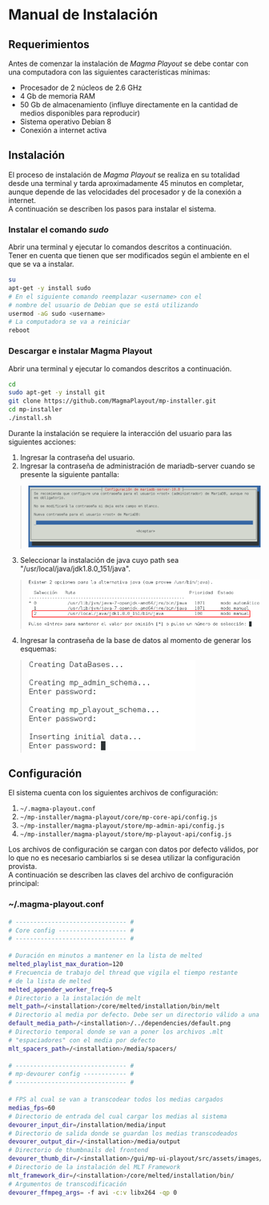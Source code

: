 # Manual de Instalación

## Requerimientos 

Antes de comenzar la instalación de _Magma Playout_ se debe contar con 
una computadora con las siguientes características mínimas:  
  * Procesador de 2 núcleos de 2.6 GHz
  * 4 Gb de memoria RAM
  * 50 Gb de almacenamiento (influye directamente en la cantidad de medios disponibles para reproducir)
  * Sistema operativo Debian 8  
  * Conexión a internet activa


## Instalación

El proceso de instalación de _Magma Playout_ se realiza en su totalidad desde
una terminal y tarda aproximadamente 45 minutos en completar, aunque depende de las velocidades del procesador y de la conexión a internet.  
A continuación se describen los pasos para instalar el sistema.  

### Instalar el comando _sudo_ 

Abrir una terminal y ejecutar lo comandos descritos a continuación.  
Tener en cuenta que tienen que ser modificados según el ambiente en el que se va a instalar.  

```bash
su  
apt-get -y install sudo  
# En el siguiente comando reemplazar <username> con el
# nombre del usuario de Debian que se está utilizando
usermod -aG sudo <username>  
# La computadora se va a reiniciar
reboot
``` 

### Descargar e instalar Magma Playout

Abrir una terminal y ejecutar lo comandos descritos a continuación.  

```bash
cd
sudo apt-get -y install git
git clone https://github.com/MagmaPlayout/mp-installer.git
cd mp-installer
./install.sh
```

Durante la instalación se requiere la interacción del usuario para las siguientes acciones:
1. Ingresar la contraseña del usuario.
1. Ingresar la contraseña de administración de mariadb-server cuando se presente la siguiente pantalla:  
> ![mariadb-server password](install_imgs/mariadb_password.png)
3. Seleccionar la instalación de java cuyo path sea "/usr/local/java/jdk1.8.0_151/java".  
> ![java_alternatives](install_imgs/java_alternatives.png)
4. Ingresar la contraseña de la base de datos al momento de generar los esquemas:
> ![scripts_sql](install_imgs/sql_pass.png)


## Configuración

El sistema cuenta con los siguientes archivos de configuración:
1. ```~/.magma-playout.conf```
1. ```~/mp-installer/magma-playout/core/mp-core-api/config.js```
1. ```~/mp-installer/magma-playout/store/mp-admin-api/config.js```
1. ```~/mp-installer/magma-playout/store/mp-playout-api/config.js```

Los archivos de configuración se cargan con datos por defecto válidos, por lo que no es necesario cambiarlos si se desea utilizar la configuración provista.  
A continuación se describen las claves del archivo de configuración principal:  

### ~/.magma-playout.conf
```bash
# ------------------------------- #
# Core config ------------------- #
# ------------------------------- #

# Duración en minutos a mantener en la lista de melted
melted_playlist_max_duration=120 
# Frecuencia de trabajo del thread que vigila el tiempo restante 
# de la lista de melted
melted_appender_worker_freq=5
# Directorio a la instalación de melt
melt_path=/<installation>/core/melted/installation/bin/melt
# Directorio al media por defecto. Debe ser un directorio válido a una imágen.
default_media_path=/<installation>/../dependencies/default.png
# Directorio temporal donde se van a poner los archivos .mlt 
# "espaciadores" con el media por defecto
mlt_spacers_path=/<installation>/media/spacers/

# ------------------------------- #
# mp-devourer config ------------ #
# ------------------------------- #

# FPS al cual se van a transcodear todos los medias cargados
medias_fps=60
# Directorio de entrada del cual cargar los medias al sistema
devourer_input_dir=/installation/media/input
# Directorio de salida donde se guardan los medias transcodeados
devourer_output_dir=/<installation>/media/output
# Directorio de thumbnails del frontend
devourer_thumb_dir=/<installation>/gui/mp-ui-playout/src/assets/images/media-thumbnails/
# Directorio de la instalación del MLT Framework
mlt_framework_dir=/<installation>/core/melted/installation/bin/
# Argumentos de transcodificación
devourer_ffmpeg_args= -f avi -c:v libx264 -qp 0
```


